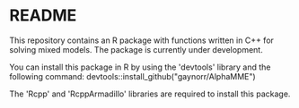 # README #

This repository contains an R package with functions written in C++ for solving mixed models. The package is currently under development.

You can install this package in R by using the 'devtools' library and the following command:
devtools::install_github("gaynorr/AlphaMME")

The 'Rcpp' and 'RcppArmadillo' libraries are required to install this package.

